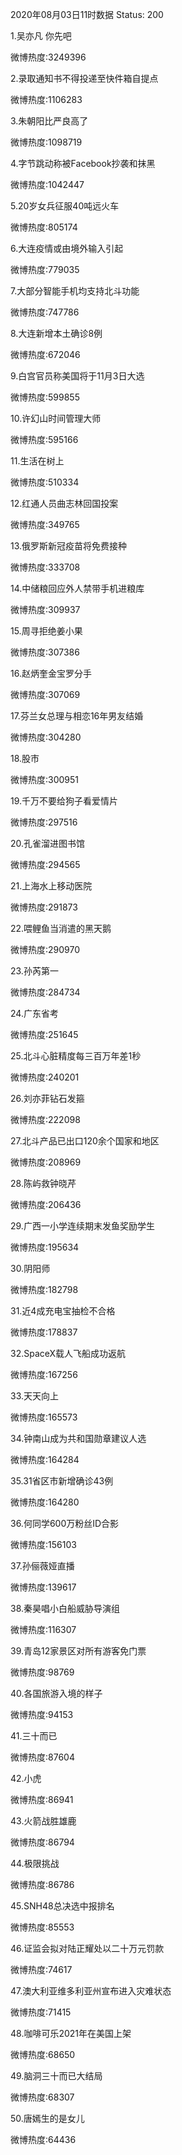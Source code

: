 2020年08月03日11时数据
Status: 200

1.吴亦凡 你先吧

微博热度:3249396

2.录取通知书不得投递至快件箱自提点

微博热度:1106283

3.朱朝阳比严良高了

微博热度:1098719

4.字节跳动称被Facebook抄袭和抹黑

微博热度:1042447

5.20岁女兵征服40吨远火车

微博热度:805174

6.大连疫情或由境外输入引起

微博热度:779035

7.大部分智能手机均支持北斗功能

微博热度:747786

8.大连新增本土确诊8例

微博热度:672046

9.白宫官员称美国将于11月3日大选

微博热度:599855

10.许幻山时间管理大师

微博热度:595166

11.生活在树上

微博热度:510334

12.红通人员曲志林回国投案

微博热度:349765

13.俄罗斯新冠疫苗将免费接种

微博热度:333708

14.中储粮回应外人禁带手机进粮库

微博热度:309937

15.周寻拒绝姜小果

微博热度:307386

16.赵炳奎金宝罗分手

微博热度:307069

17.芬兰女总理与相恋16年男友结婚

微博热度:304280

18.股市

微博热度:300951

19.千万不要给狗子看爱情片

微博热度:297516

20.孔雀溜进图书馆

微博热度:294565

21.上海水上移动医院

微博热度:291873

22.喂鲤鱼当消遣的黑天鹅

微博热度:290970

23.孙芮第一

微博热度:284734

24.广东省考

微博热度:251645

25.北斗心脏精度每三百万年差1秒

微博热度:240201

26.刘亦菲钻石发箍

微博热度:222098

27.北斗产品已出口120余个国家和地区

微博热度:208969

28.陈屿救钟晓芹

微博热度:206436

29.广西一小学连续期末发鱼奖励学生

微博热度:195634

30.阴阳师

微博热度:182798

31.近4成充电宝抽检不合格

微博热度:178837

32.SpaceX载人飞船成功返航

微博热度:167256

33.天天向上

微博热度:165573

34.钟南山成为共和国勋章建议人选

微博热度:164284

35.31省区市新增确诊43例

微博热度:164280

36.何同学600万粉丝ID合影

微博热度:156103

37.孙俪薇娅直播

微博热度:139617

38.秦昊唱小白船威胁导演组

微博热度:116307

39.青岛12家景区对所有游客免门票

微博热度:98769

40.各国旅游入境的样子

微博热度:94153

41.三十而已

微博热度:87604

42.小虎

微博热度:86941

43.火箭战胜雄鹿

微博热度:86794

44.极限挑战

微博热度:86786

45.SNH48总决选中报排名

微博热度:85553

46.证监会拟对陆正耀处以二十万元罚款

微博热度:74617

47.澳大利亚维多利亚州宣布进入灾难状态

微博热度:71415

48.咖啡可乐2021年在美国上架

微博热度:68650

49.脑洞三十而已大结局

微博热度:68307

50.唐嫣生的是女儿

微博热度:64436

